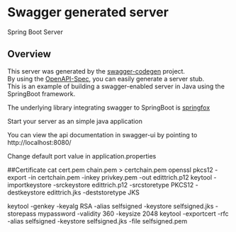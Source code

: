# Swagger generated server

Spring Boot Server 


## Overview  
This server was generated by the [swagger-codegen](https://github.com/swagger-api/swagger-codegen) project.  
By using the [OpenAPI-Spec](https://github.com/swagger-api/swagger-core), you can easily generate a server stub.  
This is an example of building a swagger-enabled server in Java using the SpringBoot framework.  

The underlying library integrating swagger to SpringBoot is [springfox](https://github.com/springfox/springfox)  

Start your server as an simple java application  

You can view the api documentation in swagger-ui by pointing to  
http://localhost:8080/  

Change default port value in application.properties

##Certificate
cat cert.pem chain.pem > certchain.pem
openssl pkcs12 -export -in certchain.pem -inkey privkey.pem -out edittrich.p12
keytool -importkeystore -srckeystore edittrich.p12 -srcstoretype PKCS12 -destkeystore edittrich.jks -deststoretype JKS

keytool -genkey -keyalg RSA -alias selfsigned -keystore selfsigned.jks -storepass mypassword -validity 360 -keysize 2048
keytool -exportcert -rfc -alias selfsigned -keystore selfsigned.jks -file selfsigned.pem
